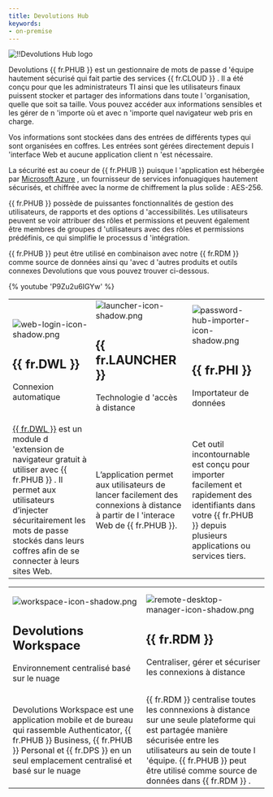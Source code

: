 ```yaml
---
title: Devolutions Hub
keywords:
- on-premise
---
```


![!!Devolutions Hub logo](https://webdevolutions.blob.core.windows.net/images/projects/password-hub/logos/password-hub-color-shadow.svg)

Devolutions {{ fr.PHUB }} est un gestionnaire de mots de passe d 'équipe hautement sécurisé qui fait partie des services {{ fr.CLOUD }} . Il a été conçu pour que les administrateurs TI ainsi que les utilisateurs finaux puissent stocker et partager des informations dans toute l 'organisation, quelle que soit sa taille. Vous pouvez accéder aux informations sensibles et les gérer de n 'importe où et avec n 'importe quel navigateur web pris en charge.  

Vos informations sont stockées dans des entrées de différents types qui sont organisées en coffres. Les entrées sont gérées directement depuis l 'interface Web et aucune application client n 'est nécessaire.  

La sécurité est au coeur de {{ fr.PHUB }} puisque l 'application est hébergée par [Microsoft Azure](/fr/kb/password-hub/knowledge-base/hosting-region-password-hub/) , un fournisseur de services infonuagiques hautement sécurisés, et chiffrée avec la norme de chiffrement la plus solide : AES-256.  

{{ fr.PHUB }} possède de puissantes fonctionnalités de gestion des utilisateurs, de rapports et des options d 'accessibilités. Les utilisateurs peuvent se voir attribuer des rôles et permissions et peuvent également être membres de groupes d 'utilisateurs avec des rôles et permissions prédéfinis, ce qui simplifie le processus d 'intégration.  

{{ fr.PHUB }} peut être utilisé en combinaison avec notre {{ fr.RDM }} comme source de données ainsi qu 'avec d 'autres produits et outils connexes Devolutions que vous pouvez trouver ci-dessous.  

{% youtube 'P9Zu2u6IGYw' %}  

<table>
	<tr>
		<td>

![web-login-icon-shadow.png](/img/fr/hub/Icons/web-login-icon-shadow.png)  

## {{ fr.DWL }}  

Connexion automatique 
		</td>
		<td>
![launcher-icon-shadow.png](/img/fr/hub/Icons/launcher-icon-shadow.png)  

## {{ fr.LAUNCHER }}  

Technologie d 'accès à distance  
		</td>
		<td>
![password-hub-importer-icon-shadow.png](/img/fr/hub/Icons/password-hub-importer-icon-shadow.png)  

## {{ fr.PHI }}  

Importateur de données  
		</td>
	</tr>
	<tr>
		<td>
[{{ fr.DWL }}](/fr/hub/dwl/overview/) est un module d 'extension de navigateur gratuit à utiliser avec {{ fr.PHUB }} . Il permet aux utilisateurs d’injecter sécuritairement les mots de passe stockés dans leurs coffres afin de se connecter à leurs sites Web. 
		</td>
		<td>
L’application permet aux utilisateurs de lancer facilement des connexions à distance à partir de l 'interace Web de {{ fr.PHUB }}. 
		</td>
		<td>
Cet outil incontournable est conçu pour importer facilement et rapidement des identifiants dans votre {{ fr.PHUB }} depuis plusieurs applications ou services tiers. 
		</td>
	</tr>
</table>


<table>
	<tr>
		<td>

![workspace-icon-shadow.png](/img/fr/hub/Icons/workspace-icon-shadow.png)  

## Devolutions Workspace  

Environnement centralisé basé sur le nuage  
		</td>
		<td>
![remote-desktop-manager-icon-shadow.png](/img/fr/hub/Icons/remote-desktop-manager-icon-shadow.png)  

## {{ fr.RDM }}  

Centraliser, gérer et sécuriser les connexions à distance  
		</td>
	</tr>
	<tr>
		<td>
Devolutions Workspace est une application mobile et de bureau qui rassemble Authenticator, {{ fr.PHUB }} Business, {{ fr.PHUB }} Personal et {{ fr.DPS }} en un seul emplacement centralisé et basé sur le nuage 
		</td>
		<td>
{{ fr.RDM }} centralise toutes les connnexions à distance sur une seule plateforme qui est partagée manière sécurisée entre les utilisateurs au sein de toute l 'équipe. {{ fr.PHUB }} peut être utilisé comme source de données dans {{ fr.RDM }} . 
		</td>
	</tr>
</table>


